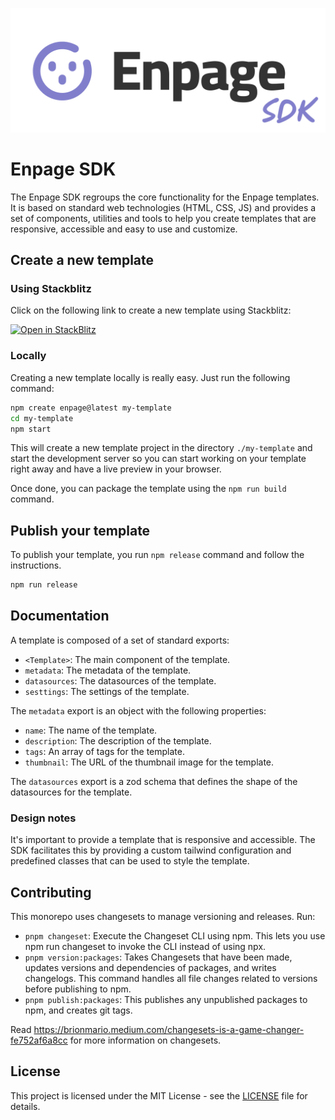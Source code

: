 ![Enpage SDK](https://github.com/FlippableSoft/enpage-sdk/blob/main/enpage-sdk.svg?raw=true)

# Enpage SDK

The Enpage SDK regroups the  core functionality for the Enpage templates.
It is based on standard web technologies (HTML, CSS, JS) and provides a set of components, utilities and tools
to help you create templates that are responsive, accessible and easy to use and customize.

## Create a new template

### Using Stackblitz

Click on the following link to create a new template using Stackblitz:

[![Open in StackBlitz](https://developer.stackblitz.com/img/open_in_stackblitz.svg)](https://stackblitz.com/fork/github/FlippableSoft/enpage-sdk)


### Locally

Creating a new template locally is really easy. Just run the following command:

```bash
npm create enpage@latest my-template
cd my-template
npm start
```

This will create a new template project in the directory `./my-template` and start the development server
so you can start working on your template right away and have a live preview in your browser.

Once done, you can package the template using the `npm run build` command.

## Publish your template

To publish your template, you run `npm release` command and follow the instructions.

```bash
npm run release
```

## Documentation

A template is composed of a set of standard exports:

- `<Template>`: The main component of the template.
- `metadata`: The metadata of the template.
- `datasources`: The datasources of the template.
- `sesttings`: The settings of the template.

The `metadata` export is an object with the following properties:

- `name`: The name of the template.
- `description`: The description of the template.
- `tags`: An array of tags for the template.
- `thumbnail`: The URL of the thumbnail image for the template.

The `datasources` export is a zod schema that defines the shape of the datasources for the template.

### Design notes

It's important to provide a template that is responsive and accessible.
The SDK facilitates this by providing a custom tailwind configuration and predefined classes that can be used to style the template.


## Contributing

This monorepo uses changesets to manage versioning and releases.
Run:

- `pnpm changeset`: Execute the Changeset CLI using npm. This lets you use npm run changeset to invoke the CLI instead of using npx.
- `pnpm version:packages`: Takes Changesets that have been made, updates versions and dependencies of packages, and writes changelogs. This command handles all file changes related to versions before publishing to npm.
- `pnpm publish:packages`: This publishes any unpublished packages to npm, and creates git tags.

Read https://brionmario.medium.com/changesets-is-a-game-changer-fe752af6a8cc for more information on changesets.



## License

This project is licensed under the MIT License - see the [LICENSE](LICENSE) file for details.
